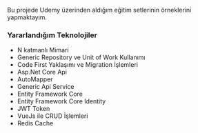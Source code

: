 Bu projede Udemy üzerinden aldığım eğitim setlerinin örneklerini yapmaktayım. 

### Yararlandığım Teknolojiler

- N katmanlı Mimari
- Generic Repository ve Unit of Work Kullanımı
- Code First Yaklaşımı ve Migration İşlemleri
- Asp.Net Core Api 
- AutoMapper
- Generic Api Service
- Entity Framework Core 
- Entity Framework Core Identity 
- JWT Token
- VueJs ile CRUD İşlemleri
- Redis Cache 
